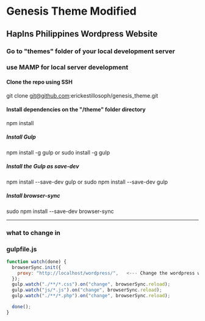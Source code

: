 # Genesis Theme Modified 
## HapIns Philippines Wordpress Website

### Go to "themes" folder of your local development server
### use MAMP for local server development

#### Clone the repo using SSH
git clone git@github.com:erickestillosoph/genesis_theme.git

#### Install dependencies on the "/theme" folder directory
npm install 

##### Install Gulp
npm install -g gulp
or 
sudo install -g gulp

##### Install the Gulp as save-dev
npm install --save-dev gulp
or 
sudo npm install --save-dev gulp

##### Install browser-sync
sudo npm install --save-dev browser-sync

--------------------------------------------------------
### what to change in
### gulpfile.js


``` js
function watch(done) {
  browserSync.init({
    proxy: "http://localhost/wordpress/",   <--- Change the wordpress word same as your folder name you name the wordpress at the htdocs you paste
  });
  gulp.watch("./**/*.css").on("change", browserSync.reload);
  gulp.watch("js/*.js").on("change", browserSync.reload);
  gulp.watch("./**/*.php").on("change", browserSync.reload);

  done();
}

```

